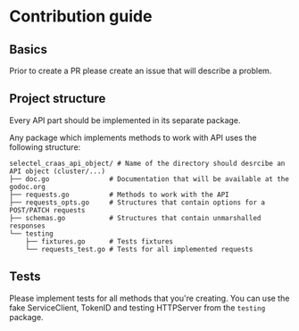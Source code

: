 # Contribution guide

## Basics

Prior to create a PR please create an issue that will describe a problem.

## Project structure

Every API part should be implemented in its separate package.

Any package which implements methods to work with API uses the
following structure:

```
selectel_craas_api_object/ # Name of the directory should desrcibe an API object (cluster/...)
├── doc.go               # Documentation that will be available at the godoc.org
├── requests.go          # Methods to work with the API
├── requests_opts.go     # Structures that contain options for a POST/PATCH requests
├── schemas.go           # Structures that contain unmarshalled responses
└── testing
    ├── fixtures.go      # Tests fixtures
    └── requests_test.go # Tests for all implemented requests
```

## Tests

Please implement tests for all methods that you're creating.
You can use the fake ServiceClient, TokenID and testing HTTPServer from the `testing`
package.
